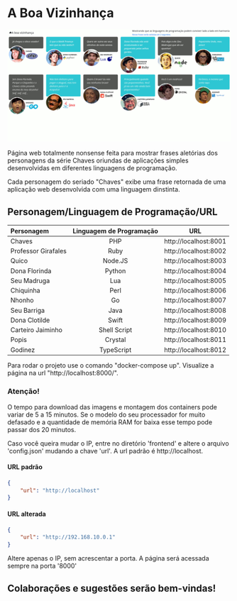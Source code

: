 # A Boa Vizinhança

![alt](screenshot.gif) 

Página web totalmente nonsense feita para mostrar frases aletórias dos personagens da série Chaves oriundas de aplicações simples desenvolvidas em diferentes linguagens de programação. 

Cada personagem do seriado "Chaves" exibe uma frase retornada de uma aplicação web desenvolvida com uma linguagem dinstinta. 

## Personagem/Linguagem de Programação/URL

| Personagem          | Linguagem de Programação |    URL                |
| :---                |            :---:         |    :---:              |
| Chaves              | PHP                      | http://localhost:8001 |
| Professor Girafales | Ruby                     | http://localhost:8002 |
| Quico               | Node.JS                  | http://localhost:8003 |
| Dona Florinda       | Python                   | http://localhost:8004 |
| Seu Madruga         | Lua                      | http://localhost:8005 |
| Chiquinha           | Perl                     | http://localhost:8006 |
| Nhonho              | Go                       | http://localhost:8007 |
| Seu Barriga         | Java                     | http://localhost:8008 |
| Dona Clotilde       | Swift                    | http://localhost:8009 |
| Carteiro Jaiminho   | Shell Script             | http://localhost:8010 |
| Popis               | Crystal                  | http://localhost:8011 |
| Godinez             | TypeScript               | http://localhost:8012 | 



Para rodar o projeto use o comando "docker-compose up". Visualize a página na url "http://localhost:8000/". 

### Atenção! 
O tempo para download das imagens e montagem dos containers pode variar de 5 a 15 minutos. Se o modelo do seu processador for muito defasado e a quantidade de memória RAM for baixa esse tempo pode passar dos 20 minutos. 

Caso você queira mudar o IP, entre no diretório 'frontend' e altere o arquivo 'config.json' mudando a chave 'url'. 
A url padrão é http://localhost. 

#### URL padrão

```json
{
    "url": "http://localhost"
}
``` 

#### URL alterada

```json
{
    "url": "http://192.168.10.0.1"
}
``` 

Altere apenas o IP, sem acrescentar a porta. A página será acessada sempre na porta '8000'

## Colaborações e sugestões serão bem-vindas! 

